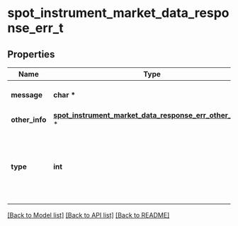 # spot_instrument_market_data_response_err_t

## Properties
Name | Type | Description | Notes
------------ | ------------- | ------------- | -------------
**message** | **char \*** | A message describing the error | [optional] 
**other_info** | [**spot_instrument_market_data_response_err_other_info_t**](spot_instrument_market_data_response_err_other_info.md) \* |  | [optional] 
**type** | **int** | A public facing error type. If you want to treat a specific error use the type. | [optional] 

[[Back to Model list]](../README.md#documentation-for-models) [[Back to API list]](../README.md#documentation-for-api-endpoints) [[Back to README]](../README.md)


